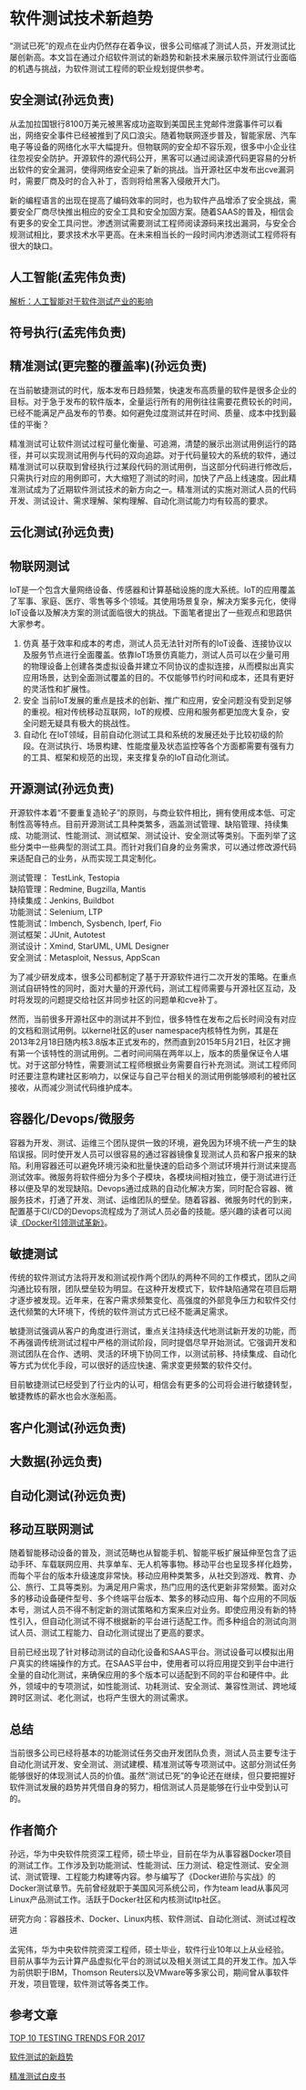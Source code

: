 # 软件测试技术新趋势
“测试已死”的观点在业内仍然存在着争议，很多公司缩减了测试人员，开发测试比屡创新高。本文旨在通过介绍软件测试的新趋势和新技术来展示软件测试行业面临的机遇与挑战，为软件测试工程师的职业规划提供参考。

## 安全测试(孙远负责)
从孟加拉国银行8100万美元被黑客成功盗取到美国民主党邮件泄露事件可以看出，网络安全事件已经被推到了风口浪尖。随着物联网逐步普及，智能家居、汽车电子等设备的网络化水平大幅提升。但物联网的安全却不容乐观，很多中小企业往往忽视安全防护。开源软件的源代码公开，黑客可以通过阅读源代码更容易的分析出软件的安全漏洞，使得网络安全迎来了新的挑战。当开源社区中发布出cve漏洞时，需要厂商及时的合入补丁，否则将给黑客入侵敞开大门。

新的编程语言的出现在提高了编码效率的同时，也为软件产品增添了安全挑战，需要安全厂商尽快推出相应的安全工具和安全加固方案。随着SAAS的普及，相信会有更多的安全工具问世。渗透测试需要测试工程师阅读源码来找出漏洞，与安全合规测试相比，要求技术水平更高。在未来相当长的一段时间内渗透测试工程师将有很大的缺口。

## 人工智能(孟宪伟负责)
[解析：人工智能对于软件测试产业的影响](http://www.elecfans.com/rengongzhineng/473707.html)

## 符号执行(孟宪伟负责)

## 精准测试(更完整的覆盖率)(孙远负责)
在当前敏捷测试的时代，版本发布日趋频繁，快速发布高质量的软件是很多企业的目标。对于急于发布的软件版本，全量运行所有的用例往往需要花费较长的时间，已经不能满足产品发布的节奏。如何避免过度测试并在时间、质量、成本中找到最佳的平衡？

精准测试可让软件测试过程可量化衡量、可追溯，清楚的展示出测试用例运行的路径，并可以实现测试用例与代码的双向追踪。对于代码量较大的系统的软件，通过精准测试可以获取到曾经执行过某段代码的测试用例，当这部分代码进行修改后，只需执行对应的用例即可，大大缩短了测试的时间，加快了产品上线速度。因此精准测试成为了近期软件测试技术的新方向之一。精准测试的实施对测试人员的代码开发、测试设计、需求理解、架构理解、自动化测试能力均有较高的要求。

## 云化测试(孙远负责)

## 物联网测试
IoT是一个包含大量网络设备、传感器和计算基础设施的庞大系统。IoT的应用覆盖了军事、家庭、医疗、零售等多个领域。其使用场景复杂，解决方案多元化，使得IoT设备以及解决方案的测试面临很大的挑战。下面笔者提出了一些观点和思路供大家参考。
1. 仿真
基于效率和成本的考虑，测试人员无法针对所有的IoT设备、连接协议以及服务节点进行全面覆盖。依靠IoT场景仿真能力，测试人员可以在少量可用的物理设备上创建各类虚拟设备并建立不同协议的虚拟连接，从而模拟出真实应用场景，达到全面测试覆盖的目的。不仅能够节约时间和成本，还具有更好的灵活性和扩展性。
2. 安全
当前IoT发展的重点是技术的创新、推广和应用，安全问题没有受到足够的重视。相对传统移动互联网，IoT的规模、应用和服务都更加庞大复杂，安全问题无疑具有极大的挑战性。
3. 自动化
在IoT领域，目前自动化测试工具和系统的发展还处于比较初级的阶段。在测试执行、场景构建、性能度量及状态监控等各个方面都需要有强有力的工具、框架和规范的出现，来支撑复杂的IoT自动化测试。
## 开源测试(孙远负责)
开源软件本着“不要重复造轮子”的原则，与商业软件相比，拥有使用成本低、可定制性高等特点。目前开源测试工具种类繁多，涵盖测试管理、缺陷管理、持续集成、功能测试、性能测试、测试框架、测试设计、安全测试等类别。下面列举了这些分类中一些典型的测试工具。而针对我们自身的业务需求，可以通过修改源代码来适配自己的业务，从而实现工具定制化。

测试管理： TestLink, Testopia<br>
缺陷管理：Redmine, Bugzilla, Mantis<br>
持续集成：Jenkins, Buildbot<br>
功能测试：Selenium, LTP<br>
性能测试：lmbench, Sysbench, Iperf, Fio<br>
测试框架：JUnit, Autotest<br>
测试设计：Xmind, StarUML, UML Designer<br>
安全测试：Metasploit, Nessus, AppScan<br>

为了减少研发成本，很多公司都制定了基于开源软件进行二次开发的策略。在重点测试自研特性的同时，面对大量的开源代码，测试工程师需要与开源社区互动，及时将发现的问题提交给社区并同步社区的问题单和cve补丁。

然而，当前很多开源社区中的测试并不到位，很多特性在发布之后长时间没有对应的文档和测试用例。以kernel社区的user namespace内核特性为例，其是在2013年2月18日随内核3.8版本正式发布的，然而直到2015年5月21日，社区才拥有第一个该特性的测试用例。二者时间间隔在两年以上，版本的质量保证令人堪忧。对于这部分特性，需要测试工程师根据业务需要自行补充测试。测试工程师同时还要注意构建社区影响力，以保证与自己平台相关的测试用例能够顺利的被社区接收，从而减少测试代码维护成本。

## 容器化/Devops/微服务
容器为开发、测试、运维三个团队提供一致的环境，避免因为环境不统一产生的缺陷误报。同时使开发人员可以很容易的通过容器镜像复现测试人员和客户报来的缺陷。利用容器还可以避免环境污染和批量快速的启动多个测试环境并行测试来提高测试效率。微服务将软件细分为多个子模块，各模块间相对独立，便于测试进行迁移以便及早的发现缺陷。Devops通过成熟的自动化解决方案，同时配合容器、微服务技术，打通了开发、测试、运维团队的壁垒。随着容器、微服务时代的到来，配置基于CI/CD的Devops流程成为了测试人员必备的技能。感兴趣的读者可以阅读[《Docker引领测试革新》](http://www.infoq.com/cn/articles/docker-lead-test-innovation)。

## 敏捷测试
传统的软件测试方法将开发和测试视作两个团队的两种不同的工作模式，团队之间沟通比较有限，团队壁垒较为明显。在这种开发模式下，软件缺陷通常在项目后期才逐步被发现。近年来，在客户需求频繁变化、高强度的外部竞争压力和软件交付迭代频繁的大环境下，传统的软件测试方式已经不能满足需求。

敏捷测试强调从客户的角度进行测试，重点关注持续迭代地测试新开发的功能，而不再强调传统测试过程中严格的测试阶段，同时提倡尽早开始测试。它强调开发和测试团队在合作、透明、灵活的环境下协同工作，以测试前移、持续集成、自动化等方式为优化手段，可以很好的适应快速、需求变更频繁的软件交付。

目前敏捷测试已经受到了行业内的认可，相信会有更多的公司将会进行敏捷转型，敏捷教练的薪水也会水涨船高。
## 客户化测试(孙远负责)

## 大数据(孙远负责)

## 自动化测试(孙远负责)

## 移动互联网测试
随着智能移动设备的普及，测试范畴也从智能手机、智能平板扩展延伸至包含了运动手环、车载联网应用、共享单车、无人机等事物。移动平台也呈现多样化趋势，而每个平台的版本升级速度非常快。移动应用种类繁多，从社交到游戏、教育、办公、旅行、工具等类别。为满足用户需求，热门应用的迭代更新非常频繁。面对众多的移动设备硬件型号、多个终端平台版本、繁多的移动应用、每个应用的不同版本号，测试人员不得不制定新的测试策略和方案来应对业务。即使应用没有新的特性引入，但自动化测试不得不根据新的平台进行适配工作。而多种组合的测试向测试人员、测试工程能力、自动化测试提出了更高的要求。

目前已经出现了针对移动测试的自动化设备和SAAS平台。测试设备可以模拟出用户真实的终端操作的方式。在SAAS平台中，使用者可以将应用提交到平台中进行全量的自动化测试，来确保应用的多个版本可以适配到不同的平台和硬件中。此外，领域中的专项测试，如性能测试、功耗测试、安全测试、兼容性测试、跨地域跨时区测试、老化测试，也将产生很大的测试需求。
## 总结
当前很多公司已经将基本的功能测试任务交由开发团队负责，测试人员主要专注于自动化测试开发、安全测试、测试建模、精准测试等专项测试中。这部分测试任务能够很好的体现测试人员的价值。虽然“测试已死”的争论还在继续，但只要把握好软件测试发展的趋势并凭借自身的努力，相信测试人员是能够在行业中受到认可的。
## 作者简介
孙远，华为中央软件院资深工程师，硕士毕业，目前在华为从事容器Docker项目的测试工作。工作涉及到功能测试、性能测试、压力测试、稳定性测试、安全测试、测试管理、工程能力构建等内容。参与编写了《Docker进阶与实战》的Docker测试章节。先前曾经就职于美国风河系统公司，作为team lead从事风河Linux产品测试工作。活跃于Docker社区和内核测试ltp社区。

研究方向：容器技术、Docker、Linux内核、软件测试、自动化测试、测试过程改进

孟宪伟，华为中央软件院资深工程师，硕士毕业，软件行业10年以上从业经验。目前从事华为云计算产品虚拟化平台的测试以及相关测试工具的开发工作。加入华为前供职于IBM，Thomson Reuters以及VMware等多家公司，期间曾从事软件开发，项目管理，软件测试等各类工作。
## 参考文章

[TOP 10 TESTING TRENDS FOR 2017](http://www.logigear.com/magazine/top-10-testing-trends-for-2017/)

[软件测试的新趋势](http://www.infoq.com/cn/articles/new-trends-of-software-testing)

[精准测试白皮书](http://wenku.baidu.com/link?url=7EVjSJ4t1WKYSL-tEPv_QrtcFIasI5WZcXhHf4Zz7oD167zlaU5JpR-Kk-ioh8gX2DWgCFjfcSsNt-44UsFtTcGE7qk01dE3WfaE4XwEx5O)
